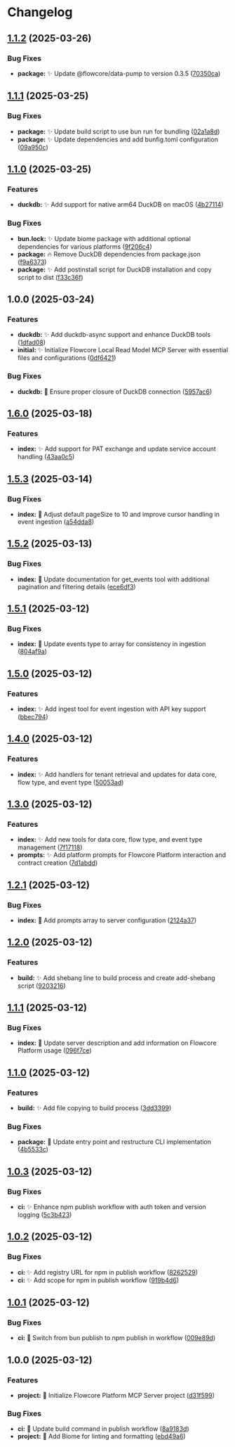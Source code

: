 # Changelog

## [1.1.2](https://github.com/flowcore-io/mcp-flowcore-local-readmodel/compare/v1.1.1...v1.1.2) (2025-03-26)


### Bug Fixes

* **package:** :sparkles: Update @flowcore/data-pump to version 0.3.5 ([70350ca](https://github.com/flowcore-io/mcp-flowcore-local-readmodel/commit/70350ca7f18a4006605b67a8b6d0e4e2ae12a846))

## [1.1.1](https://github.com/flowcore-io/mcp-flowcore-local-readmodel/compare/v1.1.0...v1.1.1) (2025-03-25)


### Bug Fixes

* **package:** :sparkles: Update build script to use bun run for bundling ([02a1a8d](https://github.com/flowcore-io/mcp-flowcore-local-readmodel/commit/02a1a8d87249724fd2d2698f33d11909268febcb))
* **package:** :sparkles: Update dependencies and add bunfig.toml configuration ([09a950c](https://github.com/flowcore-io/mcp-flowcore-local-readmodel/commit/09a950c585129e324fbaced48c2435ffa69ab239))

## [1.1.0](https://github.com/flowcore-io/mcp-flowcore-local-readmodel/compare/v1.0.0...v1.1.0) (2025-03-25)


### Features

* **duckdb:** :sparkles: Add support for native arm64 DuckDB on macOS ([4b27114](https://github.com/flowcore-io/mcp-flowcore-local-readmodel/commit/4b2711416102dfeb802121ad1331915e3e39b7a6))


### Bug Fixes

* **bun.lock:** :sparkles: Update biome package with additional optional dependencies for various platforms ([9f206c4](https://github.com/flowcore-io/mcp-flowcore-local-readmodel/commit/9f206c4ba2ac48f4b588a0e9d6d12ce8f7172cc8))
* **package:** :fire: Remove DuckDB dependencies from package.json ([f9a6373](https://github.com/flowcore-io/mcp-flowcore-local-readmodel/commit/f9a637331b386c5738fff2e48745bd1930833b4e))
* **package:** :sparkles: Add postinstall script for DuckDB installation and copy script to dist ([f33c36f](https://github.com/flowcore-io/mcp-flowcore-local-readmodel/commit/f33c36f95d3e1f31fefe2857157095ed548782af))

## 1.0.0 (2025-03-24)


### Features

* **duckdb:** :sparkles: Add duckdb-async support and enhance DuckDB tools ([1dfad08](https://github.com/flowcore-io/mcp-flowcore-local-readmodel/commit/1dfad08ccdd3756e5b04f49dfa53ae72884e15c2))
* **initial:** :sparkles: Initialize Flowcore Local Read Model MCP Server with essential files and configurations ([0df6421](https://github.com/flowcore-io/mcp-flowcore-local-readmodel/commit/0df64219a057a1de82e5bdbb5f1a8be522404d36))


### Bug Fixes

* **duckdb:** :bug: Ensure proper closure of DuckDB connection ([5957ac6](https://github.com/flowcore-io/mcp-flowcore-local-readmodel/commit/5957ac6a60b0a67d61dcd9f72ccc2530b859fc29))

## [1.6.0](https://github.com/flowcore-io/mcp-flowcore-platform/compare/v1.5.3...v1.6.0) (2025-03-18)


### Features

* **index:** :sparkles: Add support for PAT exchange and update service account handling ([43aa0c5](https://github.com/flowcore-io/mcp-flowcore-platform/commit/43aa0c5bf168885759ac531a544112aa9449d1a9))

## [1.5.3](https://github.com/flowcore-io/mcp-flowcore-platform/compare/v1.5.2...v1.5.3) (2025-03-14)


### Bug Fixes

* **index:** :bug: Adjust default pageSize to 10 and improve cursor handling in event ingestion ([a54dda8](https://github.com/flowcore-io/mcp-flowcore-platform/commit/a54dda81e55580f3e0464c700c69e9512c80f8a2))

## [1.5.2](https://github.com/flowcore-io/mcp-flowcore-platform/compare/v1.5.1...v1.5.2) (2025-03-13)


### Bug Fixes

* **index:** :memo: Update documentation for get_events tool with additional pagination and filtering details ([ece6df3](https://github.com/flowcore-io/mcp-flowcore-platform/commit/ece6df36285ac3fd1751d77313889a646d371ccc))

## [1.5.1](https://github.com/flowcore-io/mcp-flowcore-platform/compare/v1.5.0...v1.5.1) (2025-03-12)


### Bug Fixes

* **index:** :art: Update events type to array for consistency in ingestion ([804af9a](https://github.com/flowcore-io/mcp-flowcore-platform/commit/804af9ab09c10a7b5f3c54898d76e7831236986a))

## [1.5.0](https://github.com/flowcore-io/mcp-flowcore-platform/compare/v1.4.0...v1.5.0) (2025-03-12)


### Features

* **index:** :sparkles: Add ingest tool for event ingestion with API key support ([bbec794](https://github.com/flowcore-io/mcp-flowcore-platform/commit/bbec7948847f93f2081b457755c0af32584686d4))

## [1.4.0](https://github.com/flowcore-io/mcp-flowcore-platform/compare/v1.3.0...v1.4.0) (2025-03-12)


### Features

* **index:** :sparkles: Add handlers for tenant retrieval and updates for data core, flow type, and event type ([50053ad](https://github.com/flowcore-io/mcp-flowcore-platform/commit/50053ad4075ae36465b79d25d69b3b4201b20c94))

## [1.3.0](https://github.com/flowcore-io/mcp-flowcore-platform/compare/v1.2.1...v1.3.0) (2025-03-12)


### Features

* **index:** :sparkles: Add new tools for data core, flow type, and event type management ([7f17118](https://github.com/flowcore-io/mcp-flowcore-platform/commit/7f17118ddb7cf216a2cadc5d55bd517f76ee58a6))
* **prompts:** :sparkles: Add platform prompts for Flowcore Platform interaction and contract creation ([7d1abdd](https://github.com/flowcore-io/mcp-flowcore-platform/commit/7d1abdd7a6819814ec7f90dd92bcf11dd978a1ec))

## [1.2.1](https://github.com/flowcore-io/mcp-flowcore-platform/compare/v1.2.0...v1.2.1) (2025-03-12)


### Bug Fixes

* **index:** :memo: Add prompts array to server configuration ([2124a37](https://github.com/flowcore-io/mcp-flowcore-platform/commit/2124a3792b2da0a062c99cf91cee50c73a1b4213))

## [1.2.0](https://github.com/flowcore-io/mcp-flowcore-platform/compare/v1.1.1...v1.2.0) (2025-03-12)


### Features

* **build:** :sparkles: Add shebang line to build process and create add-shebang script ([9203216](https://github.com/flowcore-io/mcp-flowcore-platform/commit/92032166cacac335fb6bb05099a93b93115a25f5))

## [1.1.1](https://github.com/flowcore-io/mcp-flowcore-platform/compare/v1.1.0...v1.1.1) (2025-03-12)


### Bug Fixes

* **index:** :memo: Update server description and add information on Flowcore Platform usage ([096f7ce](https://github.com/flowcore-io/mcp-flowcore-platform/commit/096f7cea626a53087bb8d10c830d36d3891f0e67))

## [1.1.0](https://github.com/flowcore-io/mcp-flowcore-platform/compare/v1.0.3...v1.1.0) (2025-03-12)


### Features

* **build:** :sparkles: Add file copying to build process ([3dd3399](https://github.com/flowcore-io/mcp-flowcore-platform/commit/3dd3399a90fef7e0e1076385a8def5052ee7d133))


### Bug Fixes

* **package:** :art: Update entry point and restructure CLI implementation ([4b5533c](https://github.com/flowcore-io/mcp-flowcore-platform/commit/4b5533c3cc42ded5c22d23bb4b1ec414ce606820))

## [1.0.3](https://github.com/flowcore-io/mcp-flowcore-platform/compare/v1.0.2...v1.0.3) (2025-03-12)


### Bug Fixes

* **ci:** :sparkles: Enhance npm publish workflow with auth token and version logging ([5c3b423](https://github.com/flowcore-io/mcp-flowcore-platform/commit/5c3b423576289be8aef0d90ef98bf65c4f91989e))

## [1.0.2](https://github.com/flowcore-io/mcp-flowcore-platform/compare/v1.0.1...v1.0.2) (2025-03-12)


### Bug Fixes

* **ci:** :sparkles: Add registry URL for npm in publish workflow ([8262529](https://github.com/flowcore-io/mcp-flowcore-platform/commit/8262529c929858255b5386af7dff5dfaaf97f75b))
* **ci:** :sparkles: Add scope for npm in publish workflow ([919b4d6](https://github.com/flowcore-io/mcp-flowcore-platform/commit/919b4d64bfc9d25890259a7d0ab0ae53627c250b))

## [1.0.1](https://github.com/flowcore-io/mcp-flowcore-platform/compare/v1.0.0...v1.0.1) (2025-03-12)


### Bug Fixes

* **ci:** :bug: Switch from bun publish to npm publish in workflow ([009e89d](https://github.com/flowcore-io/mcp-flowcore-platform/commit/009e89df8a92999078e2b1ff0220e1d169c5b269))

## 1.0.0 (2025-03-12)


### Features

* **project:** :tada: Initialize Flowcore Platform MCP Server project ([d31f599](https://github.com/flowcore-io/mcp-flowcore-platform/commit/d31f599abbecb30669ff10aec8aa2daf11e51528))


### Bug Fixes

* **ci:** :bug: Update build command in publish workflow ([8a9183d](https://github.com/flowcore-io/mcp-flowcore-platform/commit/8a9183db397c1be89fe99362ba2dfbfa4258c0a5))
* **project:** :wrench: Add Biome for linting and formatting ([ebd49a6](https://github.com/flowcore-io/mcp-flowcore-platform/commit/ebd49a68bf1cc36cd8c9c2fb1c934e4852b1ed3d))
